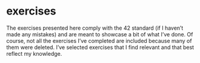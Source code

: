 # exercises

The exercises presented here comply with the 42 standard (if I haven’t made any mistakes) and are meant to showcase a bit of what I’ve done. Of course, not all the exercises I’ve completed are included because many of them were deleted. I’ve selected exercises that I find relevant and that best reflect my knowledge.
